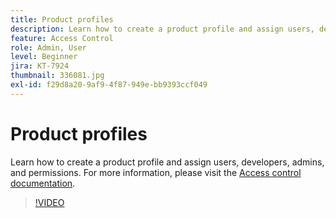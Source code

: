 ```yaml
---
title: Product profiles
description: Learn how to create a product profile and assign users, developers, admins, and permissions.
feature: Access Control
role: Admin, User
level: Beginner
jira: KT-7924
thumbnail: 336081.jpg
exl-id: f29d8a20-9af9-4f87-949e-bb9393ccf049
---
```

# Product profiles

Learn how to create a product profile and assign users, developers, admins, and permissions. For more information, please visit the [Access control documentation](https://experienceleague.adobe.com/docs/experience-platform/access-control/home.html).

>[!VIDEO](https://video.tv.adobe.com/v/336081?learn=on)
